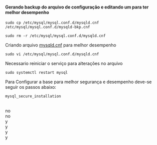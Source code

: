 #### Gerando backup do arquivo de configuração e editando um para ter melhor desempenho
```
sudo cp /etc/mysql/mysql.conf.d/mysqld.cnf /etc/mysql/mysql.conf.d/mysqld-bkp.cnf
```
```
sudo rm -r /etc/mysql/mysql.conf.d/mysqld.cnf
```
Criando arquivo [mysqld.cnf](https://github.com/idealista07/homelab/blob/main/SRV-L-DB01/mysqld.cnf) para melhor desempenho
```
sudo vi /etc/mysql/mysql.conf.d/mysqld.cnf
```
Necessario reiniciar o serviço para alterações no arquivo
```
sudo systemctl restart mysql
```
Para Configurar a base para melhor segurança e desempenho deve-se seguir os passos abaixo:
```
mysql_secure_installation
```
<br>no
<br>no
<br>y
<br>y
<br>y
<br>y

